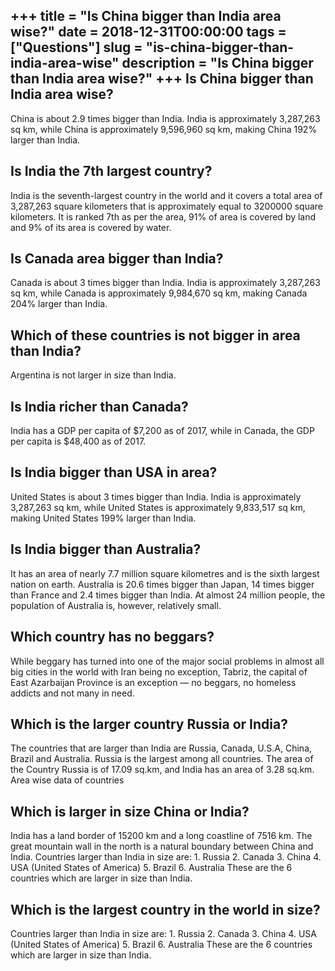 +++
title = "Is China bigger than India area wise?"
date = 2018-12-31T00:00:00
tags = ["Questions"]
slug = "is-china-bigger-than-india-area-wise"
description = "Is China bigger than India area wise?"
+++
Is China bigger than India area wise?
-------------------------------------

China is about 2.9 times bigger than India. India is approximately 3,287,263 sq km, while China is approximately 9,596,960 sq km, making China 192% larger than India.

Is India the 7th largest country?
---------------------------------

India is the seventh-largest country in the world and it covers a total area of 3,287,263 square kilometers that is approximately equal to 3200000 square kilometers. It is ranked 7th as per the area, 91% of area is covered by land and 9% of its area is covered by water.

Is Canada area bigger than India?
---------------------------------

Canada is about 3 times bigger than India. India is approximately 3,287,263 sq km, while Canada is approximately 9,984,670 sq km, making Canada 204% larger than India.

Which of these countries is not bigger in area than India?
----------------------------------------------------------

Argentina is not larger in size than India.

Is India richer than Canada?
----------------------------

India has a GDP per capita of $7,200 as of 2017, while in Canada, the GDP per capita is $48,400 as of 2017.

Is India bigger than USA in area?
---------------------------------

United States is about 3 times bigger than India. India is approximately 3,287,263 sq km, while United States is approximately 9,833,517 sq km, making United States 199% larger than India.

Is India bigger than Australia?
-------------------------------

It has an area of nearly 7.7 million square kilometres and is the sixth largest nation on earth. Australia is 20.6 times bigger than Japan, 14 times bigger than France and 2.4 times bigger than India. At almost 24 million people, the population of Australia is, however, relatively small.

Which country has no beggars?
-----------------------------

While beggary has turned into one of the major social problems in almost all big cities in the world with Iran being no exception, Tabriz, the capital of East Azarbaijan Province is an exception — no beggars, no homeless addicts and not many in need.

Which is the larger country Russia or India?
--------------------------------------------

The countries that are larger than India are Russia, Canada, U.S.A, China, Brazil and Australia. Russia is the largest among all countries. The area of the Country Russia is of 17.09 sq.km, and India has an area of 3.28 sq.km. Area wise data of countries

Which is larger in size China or India?
---------------------------------------

India has a land border of 15200 km and a long coastline of 7516 km. The great mountain wall in the north is a natural boundary between China and India. Countries larger than India in size are: 1. Russia 2. Canada 3. China 4. USA (United States of America) 5. Brazil 6. Australia These are the 6 countries which are larger in size than India.

Which is the largest country in the world in size?
--------------------------------------------------

Countries larger than India in size are: 1. Russia 2. Canada 3. China 4. USA (United States of America) 5. Brazil 6. Australia These are the 6 countries which are larger in size than India.